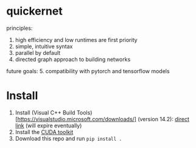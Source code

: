 # quickernet
principles:
1. high efficiency and low runtimes are first priority
2. simple, intuitive syntax
3. parallel by default
4. directed graph approach to building networks

future goals:
5. compatibility with pytorch and tensorflow models

# Install
1. Install (Visual C++ Build Tools)[https://visualstudio.microsoft.com/downloads/] (version 14.2): [direct link](https://aka.ms/vs/17/release/vs_BuildTools.exe) (will expire eventually) 
2. Install the [CUDA toolkit](https://developer.nvidia.com/cuda-downloads)
3. Download this repo and run `pip install .` 